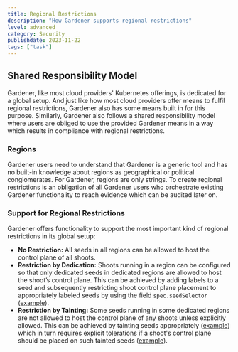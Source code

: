 ```yaml
---
title: Regional Restrictions
description: "How Gardener supports regional restrictions"
level: advanced
category: Security
publishdate: 2023-11-22
tags: ["task"]
---
```


## Shared Responsibility Model

Gardener, like most cloud providers' Kubernetes offerings, is dedicated for a global setup. And just like how most cloud providers offer means to fulfil regional restrictions, Gardener also has some means built in for this purpose. Similarly, Gardener also follows a shared responsibility model where users are obliged to use the provided Gardener means in a way which results in compliance with regional restrictions.

### Regions

Gardener users need to understand that Gardener is a generic tool and has no built-in knowledge about regions as geographical or political conglomerates. For Gardener, regions are only strings. To create regional restrictions is an obligation of all Gardener users who orchestrate existing Gardener functionality to reach evidence which can be audited later on.

### Support for Regional Restrictions

Gardener offers functionality to support the most important kind of regional restrictions in its global setup:

- **No Restriction:** All seeds in all regions can be allowed to host the control plane of all shoots.
- **Restriction by Dedication:** Shoots running in a region can be configured so that only dedicated seeds in dedicated regions are allowed to host the shoot’s control plane. This can be achieved by adding labels to a seed and subsequently restricting shoot control plane placement to appropriately labeled seeds by using the field `spec.seedSelector` ([example](https://github.com/gardener/gardener/blob/v1.84.1/example/90-shoot.yaml#L365-L368)).
- **Restriction by Tainting:** Some seeds running in some dedicated regions are not allowed to host the control plane of any shoots unless explicitly allowed. This can be achieved by tainting seeds appropriately ([example](https://github.com/gardener/gardener/blob/v1.84.1/example/50-seed.yaml#L86-L88)) which in turn requires explicit tolerations if a shoot's control plane should be placed on such tainted seeds ([example](https://github.com/gardener/gardener/blob/v1.84.1/example/90-shoot.yaml#L360-L361)).